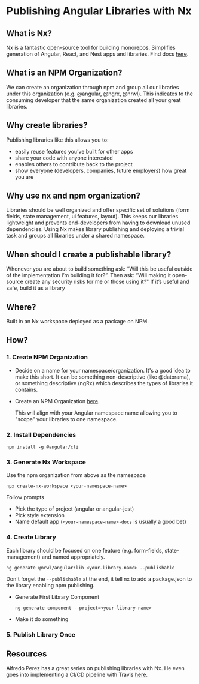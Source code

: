 # Publishing Angular Libraries with Nx

## What is Nx?
Nx is a fantastic open-source tool for building monorepos. Simplifies generation of Angular, React, and Nest apps and libraries. Find docs [here](https://nx.dev/angular).

## What is an NPM Organization?
We can create an organization through npm and group all our libraries under this organization (e.g. @angular, @ngrx, @nrwl). This indicates to the consuming developer that the same organization created all your great libraries.

## Why create libraries?
Publishing libraries like this allows you to:
  - easily reuse features you’ve built for other apps
  - share your code with anyone interested
  - enables others to contribute back to the project
  - show everyone (developers, companies, future employers) how great you are

## Why use nx and npm organization?
Libraries should be well organized and offer specific set of solutions (form fields, state management, ui features, layout). This keeps our libraries lightweight and prevents end-developers from having to download unused dependencies. Using Nx makes library publishing and deploying a trivial task and groups all libraries under a shared namespace.

## When should I create a publishable library?
Whenever you are about to build something ask: “Will this be useful outside of the implementation I’m building it for?”. Then ask: “Will making it open-source create any security risks for me or those using it?" If it’s useful and safe, build it as a library

## Where?

Built in an Nx workspace deployed as a package on NPM.

## How?

### 1. Create NPM Organization

- Decide on a name for your namespace/organization. It's a good idea to make this short. It can be something non-descriptive (like @datorama), or something descriptive (ngRx) which describes the types of libraries it contains.

- Create an NPM Organization [here](https://www.npmjs.com/org/create).

  This will align with your Angular namespace name allowing you to "scope" your libraries to one namespace.


### 2. Install Dependencies

  `npm install -g @angular/cli`


### 3. Generate Nx Workspace
  Use the npm organization from above as the namespace

  `npx create-nx-workspace <your-namespace-name>`

  Follow prompts
  - Pick the type of project (angular or angular-jest)
  - Pick style extension
  - Name default app (`<your-namespace-name>-docs` is usually a good bet)

### 4. Create Library
  Each library should be focused on one feature (e.g. form-fields, state-management) and named appropriately.

  `ng generate @nrwl/angular:lib <your-library-name> --publishable`

  Don't forget the `--publishable` at the end, it tell nx to add a package.json to the library enabling npm publishing.

- Generate First Library Component

  `ng generate component --project=<your-library-name>`

- Make it do something


### 5. Publish Library Once



## Resources

Alfredo Perez has a great series on publishing libraries with Nx. He even goes into implementing a CI/CD pipeline with Travis [here](https://medium.com/@alfredo.perez.q/publish-angular-library-documentation-created-with-nx-using-travisci-and-github-pages-27854598239c).




